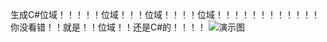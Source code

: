 生成C#位域！！！！！位域！！！位域！！！！位域！！！！！！！！！！！！你没看错！！就是！！位域！！还是C#的！！！！
![演示图](https://images.gitee.com/uploads/images/2020/0411/231842_c1c132e7_2092138.jpeg "FLZJGV%2VM_9A}]@7NH5RIG.jpg")